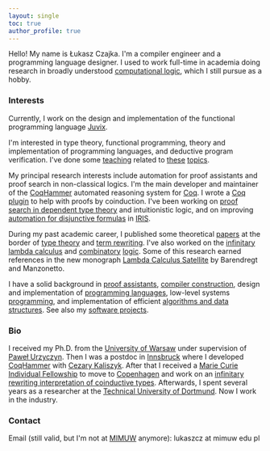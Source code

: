 ```yaml
---
layout: single
toc: true
author_profile: true
---
```


Hello! My name is Łukasz Czajka. I'm a compiler engineer and a
programming language designer. I used to work full-time in academia
doing research in broadly understood [computational
logic](https://en.wikipedia.org/wiki/Logic_in_computer_science), which
I still pursue as a hobby.

### Interests

Currently, I work on the design and implementation of the
functional programming language [Juvix](https://juvix.org).

I'm interested in type theory, functional programming, theory and
implementation of programming languages, and deductive program
verification. I've done some [teaching](/teaching/) related to
[these](https://ls14-www.cs.tu-dortmund.de/cms/de/Lehre/Lehrveranstaltungen/2019WS/POPL/index.html)
[topics](https://ls14-www.cs.tu-dortmund.de/cms/de/Lehre/Lehrveranstaltungen/2020SS/ATLSE/index.html).

My principal research interests include automation for proof
assistants and proof search in non-classical logics. I'm the main
developer and maintainer of the
[CoqHammer](https://coqhammer.github.io) automated reasoning system
for [Coq](https://coq.inria.fr). I wrote a [Coq plugin](https://github.com/lukaszcz/coinduction) to help with proofs
by coinduction. I've been working on [proof search in dependent type theory](/papers/sauto.pdf) and intuitionistic logic, and on improving
[automation for disjunctive formulas](https://ikemulder.nl/media/papers/pldi23-diaframe-vee-preprint.pdf)
in [IRIS](https://iris-project.org).

During my past academic career, I published some theoretical
[papers](/papers/) at the border of [type
theory](https://plato.stanford.edu/entries/type-theory/) and [term
rewriting](https://en.wikipedia.org/wiki/Rewriting). I've also worked
on the [infinitary lambda calculus](https://lmcs.episciences.org/6194)
and [combinatory](https://drops.dagstuhl.de/opus/volltexte/2017/7736/)
[logic](https://arxiv.org/abs/1202.3672). Some of this research earned
references in the new monograph [Lambda Calculus Satellite](https://www.amazon.com/Lambda-Calculus-Satellite-Henk-Barendregt/dp/1848904150) by
Barendregt and Manzonetto.

I have a solid background in [proof assistants](/formalizations/),
[compiler construction](https://github.com/lukaszcz/javalette#readme),
design and implementation of [programming
languages](https://github.com/lukaszcz/hcpl#readme), low-level systems
[programming](https://github.com/lukaszcz/asm32#readme), and
implementation of efficient [algorithms and data
structures](https://pascaladt.github.io). See also my [software
projects](/software/).

### Bio

I received my Ph.D. from the [University of
Warsaw](http://www.mimuw.edu.pl) under supervision of [Paweł
Urzyczyn](http://www.mimuw.edu.pl/~urzy/). Then I was a postdoc in
[Innsbruck](http://cl-informatik.uibk.ac.at/) where I developed
[CoqHammer](https://coqhammer.github.io) with [Cezary
Kaliszyk](http://cl-informatik.uibk.ac.at/cek/).  After that I
received a [Marie Curie Individual
Fellowship](https://ec.europa.eu/research/mariecurieactions/actions/postdoctoral-fellowships)
to move to [Copenhagen](https://di.ku.dk/) and work on an [infinitary
rewriting interpretation of coinductive
types](https://lmcs.episciences.org/6097). Afterwards, I spent several years
as a researcher at the [Technical University of
Dortmund](https://ls14-www.cs.tu-dortmund.de). Now I work in the
industry.

### Contact

Email (still valid, but I'm not at [MIMUW](http://www.mimuw.edu.pl)
anymore): lukaszcz at mimuw edu pl
